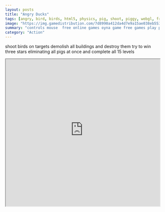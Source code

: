 ```yaml
---
layout: posts
title: "Angry Ducks"
tags: [angry, bird, birds, html5, physics, pig, shoot, piggy, webgl, free, online, games, oyna, game, free, games, play, play, games]
image: "https://img.gamedistribution.com/7d8990a412da4d7e9a15ae038eb553ef-512x384.jpeg"
summary: "controls mouse  free online games oyna game free games play play games"
category: "Action"
---
```


shoot birds on targets demolish all buildings and destroy them try to win three stars eliminating all pigs at once and complete all 15 levels

<iframe width="100%" height="480px;" src="https://html5.gamedistribution.com/7d8990a412da4d7e9a15ae038eb553ef/"></iframe>